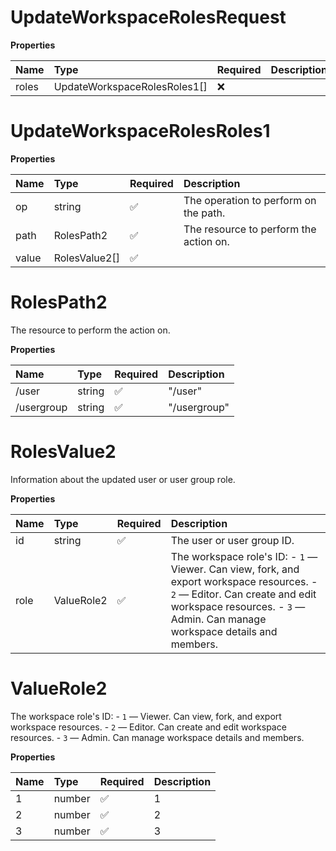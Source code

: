 # UpdateWorkspaceRolesRequest

**Properties**

| Name  | Type                         | Required | Description |
| :---- | :--------------------------- | :------- | :---------- |
| roles | UpdateWorkspaceRolesRoles1[] | ❌       |             |

# UpdateWorkspaceRolesRoles1

**Properties**

| Name  | Type          | Required | Description                            |
| :---- | :------------ | :------- | :------------------------------------- |
| op    | string        | ✅       | The operation to perform on the path.  |
| path  | RolesPath2    | ✅       | The resource to perform the action on. |
| value | RolesValue2[] | ✅       |                                        |

# RolesPath2

The resource to perform the action on.

**Properties**

| Name       | Type   | Required | Description  |
| :--------- | :----- | :------- | :----------- |
| /user      | string | ✅       | "/user"      |
| /usergroup | string | ✅       | "/usergroup" |

# RolesValue2

Information about the updated user or user group role.

**Properties**

| Name | Type       | Required | Description                                                                                                                                                                                                |
| :--- | :--------- | :------- | :--------------------------------------------------------------------------------------------------------------------------------------------------------------------------------------------------------- |
| id   | string     | ✅       | The user or user group ID.                                                                                                                                                                                 |
| role | ValueRole2 | ✅       | The workspace role's ID: - `1` — Viewer. Can view, fork, and export workspace resources. - `2` — Editor. Can create and edit workspace resources. - `3` — Admin. Can manage workspace details and members. |

# ValueRole2

The workspace role's ID: - `1` — Viewer. Can view, fork, and export workspace resources. - `2` — Editor. Can create and edit workspace resources. - `3` — Admin. Can manage workspace details and members.

**Properties**

| Name | Type   | Required | Description |
| :--- | :----- | :------- | :---------- |
| 1    | number | ✅       | 1           |
| 2    | number | ✅       | 2           |
| 3    | number | ✅       | 3           |

<!-- This file was generated by liblab | https://liblab.com/ -->
